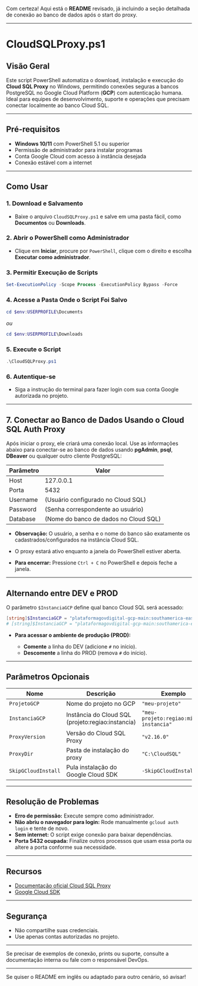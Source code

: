 Com certeza! Aqui está o **README** revisado, já incluindo a seção detalhada de conexão ao banco de dados após o start do proxy.

---

# CloudSQLProxy.ps1

## Visão Geral

Este script PowerShell automatiza o download, instalação e execução do **Cloud SQL Proxy** no Windows, permitindo conexões seguras a bancos PostgreSQL no Google Cloud Platform (**GCP**) com autenticação humana.
Ideal para equipes de desenvolvimento, suporte e operações que precisam conectar localmente ao banco Cloud SQL.

---

## Pré-requisitos

* **Windows 10/11** com PowerShell 5.1 ou superior
* Permissão de administrador para instalar programas
* Conta Google Cloud com acesso à instância desejada
* Conexão estável com a internet

---

## Como Usar

### 1. Download e Salvamento

* Baixe o arquivo `CloudSQLProxy.ps1` e salve em uma pasta fácil, como **Documentos** ou **Downloads**.

### 2. Abrir o PowerShell como Administrador

* Clique em **Iniciar**, procure por `PowerShell`, clique com o direito e escolha **Executar como administrador**.

### 3. Permitir Execução de Scripts

```powershell
Set-ExecutionPolicy -Scope Process -ExecutionPolicy Bypass -Force
```

### 4. Acesse a Pasta Onde o Script Foi Salvo

```powershell
cd $env:USERPROFILE\Documents
```

*ou*

```powershell
cd $env:USERPROFILE\Downloads
```

### 5. Execute o Script

```powershell
.\CloudSQLProxy.ps1
```

### 6. Autentique-se

* Siga a instrução do terminal para fazer login com sua conta Google autorizada no projeto.

---

## 7. Conectar ao Banco de Dados Usando o Cloud SQL Auth Proxy

Após iniciar o proxy, ele criará uma conexão local.
Use as informações abaixo para conectar-se ao banco de dados usando **pgAdmin**, **psql**, **DBeaver** ou qualquer outro cliente PostgreSQL:

| Parâmetro | Valor                                 |
| --------- | ------------------------------------- |
| Host      | 127.0.0.1                             |
| Porta     | 5432                                  |
| Username  | (Usuário configurado no Cloud SQL)    |
| Password  | (Senha correspondente ao usuário)     |
| Database  | (Nome do banco de dados no Cloud SQL) |

* **Observação:** O usuário, a senha e o nome do banco são exatamente os cadastrados/configurados na instância Cloud SQL.

* O proxy estará ativo enquanto a janela do PowerShell estiver aberta.

* **Para encerrar:** Pressione `Ctrl + C` no PowerShell e depois feche a janela.

---

## Alternando entre DEV e PROD

O parâmetro `$InstanciaGCP` define qual banco Cloud SQL será acessado:

```powershell
[string]$InstanciaGCP = "plataformagovdigital-gcp-main:southamerica-east1:cluster-postgresql-dev",
# [string]$InstanciaGCP = "plataformagovdigital-gcp-main:southamerica-east1:cluster-postgresql",
```

* **Para acessar o ambiente de produção (PROD):**

  * **Comente** a linha do DEV (adicione `#` no início).
  * **Descomente** a linha do PROD (remova `#` do início).

---

## Parâmetros Opcionais

| Nome                | Descrição                                           | Exemplo                                |
| ------------------- | --------------------------------------------------- | -------------------------------------- |
| `ProjetoGCP`        | Nome do projeto no GCP                              | `"meu-projeto"`                        |
| `InstanciaGCP`      | Instância do Cloud SQL (projeto\:regiao\:instancia) | `"meu-projeto:regiao:minha-instancia"` |
| `ProxyVersion`      | Versão do Cloud SQL Proxy                           | `"v2.16.0"`                            |
| `ProxyDir`          | Pasta de instalação do proxy                        | `"C:\CloudSQL"`                        |
| `SkipGCloudInstall` | Pula instalação do Google Cloud SDK                 | `-SkipGCloudInstall`                   |

---

## Resolução de Problemas

* **Erro de permissão:** Execute sempre como administrador.
* **Não abriu o navegador para login:** Rode manualmente `gcloud auth login` e tente de novo.
* **Sem internet:** O script exige conexão para baixar dependências.
* **Porta 5432 ocupada:** Finalize outros processos que usam essa porta ou altere a porta conforme sua necessidade.

---

## Recursos

* [Documentação oficial Cloud SQL Proxy](https://cloud.google.com/sql/docs/postgres/connect-admin-proxy)
* [Google Cloud SDK](https://cloud.google.com/sdk/docs/install)

---

## Segurança

* Não compartilhe suas credenciais.
* Use apenas contas autorizadas no projeto.

---

Se precisar de exemplos de conexão, prints ou suporte, consulte a documentação interna ou fale com o responsável DevOps.

---

Se quiser o README em inglês ou adaptado para outro cenário, só avisar!
